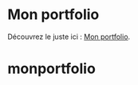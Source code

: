 # Mon portfolio

Découvrez le juste ici : [Mon portfolio](https://yanncls.github.io/monportfolio/).
# monportfolio
